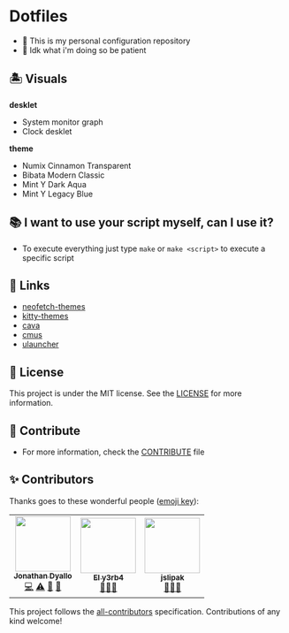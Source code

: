 # Dotfiles

- 🐧 This is my personal configuration repository
- 🥺 Idk what i'm doing so be patient

## 🏝 Visuals

**desklet**

- System monitor graph
- Clock desklet

**theme**

- Numix Cinnamon Transparent
- Bibata Modern Classic
- Mint Y Dark Aqua
- Mint Y Legacy Blue

## 📚 I want to use your script myself, can I use it?

- To execute everything just type `make` or `make <script>` to execute a specific script

## 🔗 Links

- [neofetch-themes](https://github.com/Chick2D/neofetch-themes)
- [kitty-themes](https://github.com/dexpota/kitty-themes)
- [cava](https://github.com/karlstav/cava)
- [cmus](https://cmus.github.io/)
- [ulauncher](https://ulauncher.io/)

## 📝 License

This project is under the MIT license. See the [LICENSE](./LICENSE) for more information.

## 🤝 Contribute

- For more information, check the [CONTRIBUTE](./CONTRIBUTE.md) file

## ✨ Contributors

Thanks goes to these wonderful people ([emoji key](https://allcontributors.org/docs/en/emoji-key)):

<!-- ALL-CONTRIBUTORS-LIST:START - Do not remove or modify this section -->
<!-- prettier-ignore-start -->
<!-- markdownlint-disable -->
<table>
  <tr>
    <td align="center"><a href="https://jonathan.com.ar/es"><img src="https://avatars.githubusercontent.com/u/68082746?v=4?s=100" width="100px;" alt=""/><br /><sub><b>Jonathan Dyallo</b></sub></a><br /><a href="#!" title="Code">💻</a> <a href="#!" title="Tests">⚠️</a> <a href="#!" title="Documentation">📖</a> <a href="#maintenance-jd-apprentice" title="Maintenance">🚧</a></td>
    <td align="center"><a href="https://www.y3rb1t4.com.ar/"><img src="https://avatars.githubusercontent.com/u/12781133?v=4" width="100px;" alt=""/><br /><sub><b>El y3rb4</b></sub></a><br /><a href="#!" title="Ideas">🤔</a><a href="#!" title="mentoring">🧑‍🏫 </a></td>
    <td align="center"><a href="https://github.com/jslipak"><img src="https://avatars.githubusercontent.com/u/25742978?v=4" width="100px;" alt=""/><br /><sub><b>jslipak</b></sub></a><br /><a href="#!" title="Ideas">🤔</a><a href="#!" title="mentoring">🧑‍🏫 </a></td>
  </tr>
</table>

<!-- markdownlint-restore -->
<!-- prettier-ignore-end -->

<!-- ALL-CONTRIBUTORS-LIST:END -->

This project follows the [all-contributors](https://github.com/all-contributors/all-contributors) specification. Contributions of any kind welcome!
